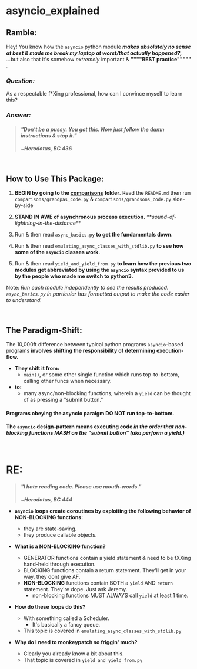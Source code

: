 # asyncio_explained

## Ramble:

Hey! You know how the `asyncio` python module ***makes absolutely no sense at best & made me break my laptop at worst/that actually happened?,*** ...but also that it's somehow *extremely* important & **""""BEST practice"""""** .  


### ***Question:*** 
As a respectable f\*Xing professional, how can I convince myself to learn this?  

### ***Answer:*** 
> #### *"Don't be a pussy. You got this. Now just follow the damn instructions & stop it."*
>~***Herodotus, BC 436***

<br>

## How to Use This Package:

1. **BEGIN by going to the [comparisons](./async_comparisons) folder**. Read the `README.md` then run `comparisons/grandpas_code.py` & `comparisons/grandsons_code.py` side-by-side 

2. **STAND IN AWE of asynchronous process execution.** \*\**sound-of-lightning-in-the-distance*\*\* 

3. Run & then read `async_basics.py` **to get the fundamentals down.**  

4. Run & then read `emulating_async_classes_with_stdlib.py` **to see how some of the `asyncio` classes work.**  

5. Run & then read `yield_and_yield_from.py` **to learn how the previous two modules get abbreviated by using the `asyncio` syntax provided to us by the people who made me switch to python3.**

Note: *Run each module independently to see the results produced. `async_basics.py` in particular has formatted output to make the code easier to understand.*

<br>

## The Paradigm-Shift:
The 10,000ft difference between typical python programs `asyncio`-based programs **involves shifting the responsibility of determining execution-flow.**  
  - **They shift it from:**
    - `main()`, or some other single function which runs top-to-bottom, calling other funcs when necessary.  
  - **to:**
    - many async/non-blocking functions, wherein a `yield` can be thought of as pressing a "submit button." 
      
#### Programs obeying the asyncio paraigm DO NOT run top-to-bottom.  
#### The `asyncio` design-pattern means executing code ***in the order that non-blocking functions MASH on the "submit button" (aka perform a yield.)*** 
        

<br>

# RE:
>#### *"I hate reading code. Please use mouth-words."*  
>~***Herodotus, BC 444***


- **`asyncio` loops create coroutines by exploiting the following behavior of NON-BLOCKING functions:**
  - they are state-saving.
  - they produce callable objects.        
- **What is a NON-BLOCKING function?**
  - GENERATOR functions contain a yield statement & need to be fXXing hand-held through execution.
  - BLOCKING functions contain a return statement. They'll get in your way, they dont give AF.
  - **NON-BLOCKING** functions contain BOTH a `yield` AND `return` statement. They're dope. Just ask Jeremy.  
    - non-blocking functions MUST ALWAYS call `yield` at least 1 time.
- **How do these loops do this?**
  - With something called a Scheduler. 
    - It's basically a fancy queue.
  - This topic is covered in `emulating_async_classes_with_stdlib.py`

- **Why do I need to monkeypatch so friggin' much?**
  - Clearly you already know a bit about this.
  - That topic is covered in `yield_and_yield_from.py`